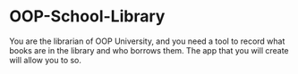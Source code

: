 # OOP-School-Library
You are the librarian of OOP University, and you need a tool to record what books are in the library and who borrows them. The app that you will create will allow you to so.
